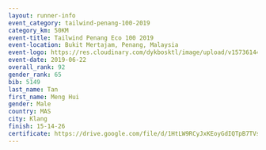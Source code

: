 ```yaml
--- 
layout: runner-info 
event_category: tailwind-penang-100-2019 
category_km: 50KM 
event-title: Tailwind Penang Eco 100 2019 
event-location: Bukit Mertajam, Penang, Malaysia 
event-logo: https://res.cloudinary.com/dykbosktl/image/upload/v1573614442/Logo/Logo_gqlzi3.jpg 
event-date: 2019-06-22 
overall_rank: 92
gender_rank: 65
bib: 5149
last_name: Tan
first_name: Meng Hui
gender: Male
country: MAS
city: Klang
finish: 15-14-26
certificate: https://drive.google.com/file/d/1HtLW9RCyJxKEoyGdIQTpB7TVsVCC4fn3/view?usp=sharing
--- 
```

